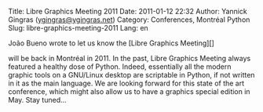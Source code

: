 Title: Libre Graphics Meeting 2011
Date: 2011-01-12 22:32
Author: Yannick Gingras (ygingras@ygingras.net)
Category: Conferences, Montréal Python
Slug: libre-graphics-meeting-2011
Lang: en

<!--:en-->João Bueno wrote to let us know the [Libre Graphics Meeting][]
will be back in Montréal in 2011. In the past, Libre Graphics Meeting
always featured a healthy dose of Python. Indeed, essentially all the
modern graphic tools on a GNU/Linux desktop are scriptable in Python, if
not written in it as the main language. We are looking forward for this
state of the art conference, which might also allow us to have a
graphics special edition in May. Stay tuned...

  [Libre Graphics Meeting]: http://www.libregraphicsmeeting.org/2011/index.php
